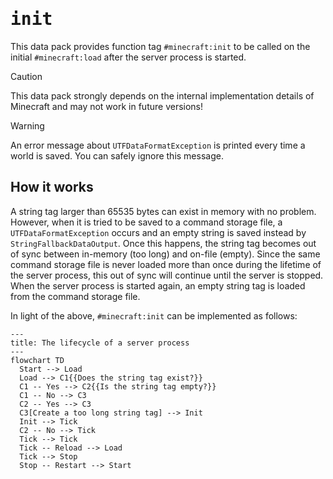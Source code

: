# <samp>init</samp>

This data pack provides function tag `#minecraft:init` to be called on the initial `#minecraft:load` after the server process is started.

> [!CAUTION]
> This data pack strongly depends on the internal implementation details of Minecraft and may not work in future versions!

> [!WARNING]
> An error message about `UTFDataFormatException` is printed every time a world is saved.
> You can safely ignore this message.

## How it works

A string tag larger than 65535 bytes can exist in memory with no problem.
However, when it is tried to be saved to a command storage file, a `UTFDataFormatException` occurs and an empty string is saved instead by `StringFallbackDataOutput`.
Once this happens, the string tag becomes out of sync between in-memory (too long) and on-file (empty).
Since the same command storage file is never loaded more than once during the lifetime of the server process, this out of sync will continue until the server is stopped.
When the server process is started again, an empty string tag is loaded from the command storage file.

In light of the above, `#minecraft:init` can be implemented as follows:
```mermaid
---
title: The lifecycle of a server process
---
flowchart TD
  Start --> Load
  Load --> C1{{Does the string tag exist?}}
  C1 -- Yes --> C2{{Is the string tag empty?}}
  C1 -- No --> C3
  C2 -- Yes --> C3
  C3[Create a too long string tag] --> Init
  Init --> Tick
  C2 -- No --> Tick
  Tick --> Tick
  Tick -- Reload --> Load
  Tick --> Stop
  Stop -- Restart --> Start
```
